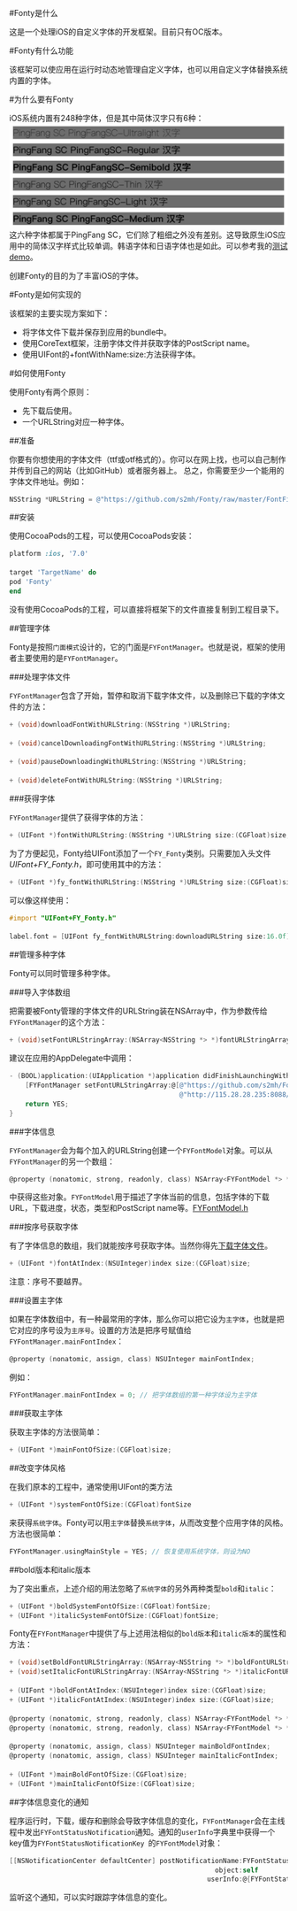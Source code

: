#Fonty是什么

这是一个处理iOS的自定义字体的开发框架。目前只有OC版本。

#Fonty有什么功能

该框架可以使应用在运行时动态地管理自定义字体，也可以用自定义字体替换系统内置的字体。

#为什么要有Fonty

iOS系统内置有248种字体，但是其中简体汉字只有6种：
![](https://github.com/s2mh/UIFontTesting/raw/master/Screenshot/PingFang%20SC.png)
这六种字体都属于PingFang SC，它们除了粗细之外没有差别。这导致原生iOS应用中的简体汉字样式比较单调。韩语字体和日语字体也是如此。可以参考我的[测试demo](https://github.com/s2mh/UIFontTesting)。

创建Fonty的目的为了丰富iOS的字体。

#Fonty是如何实现的

该框架的主要实现方案如下：

  - 将字体文件下载并保存到应用的bundle中。
  - 使用CoreText框架，注册字体文件并获取字体的PostScript name。
  - 使用UIFont的+fontWithName:size:方法获得字体。


#如何使用Fonty

使用Fonty有两个原则：

  - 先下载后使用。
  - 一个URLString对应一种字体。

##准备

你要有你想使用的字体文件（ttf或otf格式的）。你可以在网上找，也可以自己制作并传到自己的网站（比如GitHub）或者服务器上。
总之，你需要至少一个能用的字体文件地址。例如：

```objective-c
NSString *URLString = @"https://github.com/s2mh/Fonty/raw/master/FontFiles/SizeKnownFont.ttf";
```

##安装

使用CocoaPods的工程，可以使用CocoaPods安装：

```ruby
platform :ios, '7.0'

target 'TargetName' do
pod 'Fonty'
end
```
没有使用CocoaPods的工程，可以直接将框架下的文件直接复制到工程目录下。

##管理字体

Fonty是按照`门面模式`设计的，它的门面是`FYFontManager`。也就是说，框架的使用者主要使用的是`FYFontManager`。

###处理字体文件

<a name="DownloadFontFile"></a>`FYFontManager`包含了开始，暂停和取消下载字体文件，以及删除已下载的字体文件的方法：

```objective-c
+ (void)downloadFontWithURLString:(NSString *)URLString;

+ (void)cancelDownloadingFontWithURLString:(NSString *)URLString;

+ (void)pauseDownloadingWithURLString:(NSString *)URLString;

+ (void)deleteFontWithURLString:(NSString *)URLString;
```

###获得字体

`FYFontManager`提供了获得字体的方法：

```objective-c
+ (UIFont *)fontWithURLString:(NSString *)URLString size:(CGFloat)size;
```
为了方便起见，Fonty给UIFont添加了一个`FY_Fonty`类别。只需要加入头文件*UIFont+FY_Fonty.h*，即可使用其中的方法：

```objective-c
+ (UIFont *)fy_fontWithURLString:(NSString *)URLString size:(CGFloat)size;
```

可以像这样使用：

```objective-c
#import "UIFont+FY_Fonty.h"

label.font = [UIFont fy_fontWithURLString:downloadURLString size:16.0f];
```

##管理多种字体

Fonty可以同时管理多种字体。

###导入字体数组

把需要被Fonty管理的字体文件的URLString装在NSArray中，作为参数传给`FYFontManager`的这个方法：

```objective-c
+ (void)setFontURLStringArray:(NSArray<NSString *> *)fontURLStringArray;
```

建议在应用的AppDelegate中调用：

```objective-c
- (BOOL)application:(UIApplication *)application didFinishLaunchingWithOptions:(NSDictionary *)launchOptions {
    [FYFontManager setFontURLStringArray:@[@"https://github.com/s2mh/Fonty/raw/master/FontFiles/SizeKnownFont.ttf",
                                           @"http://115.28.28.235:8088/SizeUnknownFont.ttf"]];
    return YES;
}
```

###字体信息

`FYFontManager`会为每个加入的URLString创建一个`FYFontModel`对象。可以从`FYFontManager`的另一个数组：

```objective-c
@property (nonatomic, strong, readonly, class) NSArray<FYFontModel *> *fontModelArray;
```
中获得这些对象。`FYFontModel`用于描述了字体当前的信息，包括字体的下载URL，下载进度，状态，类型和PostScript name等。[FYFontModel.h](https://github.com/s2mh/Fonty/blob/master/Fonty/FYFontModel.h)

###按序号获取字体

有了字体信息的数组，我们就能按序号获取字体。当然你得先[下载字体文件](#DownloadFontFile)。

```objective-c
+ (UIFont *)fontAtIndex:(NSUInteger)index size:(CGFloat)size;
```
注意：序号不要越界。

###设置主字体

如果在字体数组中，有一种最常用的字体，那么你可以把它设为`主字体`，也就是把它对应的序号设为`主序号`。设置的方法是把序号赋值给`FYFontManager.mainFontIndex`：

```objective-c
@property (nonatomic, assign, class) NSUInteger mainFontIndex;
```

例如：

```objective-c
FYFontManager.mainFontIndex = 0; // 把字体数组的第一种字体设为主字体
```
###获取主字体

获取主字体的方法很简单：

```objective-c
+ (UIFont *)mainFontOfSize:(CGFloat)size;
```

##改变字体风格

在我们原本的工程中，通常使用UIFont的类方法

```objective-c
+ (UIFont *)systemFontOfSize:(CGFloat)fontSize
```
来获得`系统字体`。Fonty可以用`主字体`替换`系统字体`，从而改变整个应用字体的风格。方法也很简单：

```objective-c
FYFontManager.usingMainStyle = YES; // 恢复使用系统字体，则设为NO
```

##bold版本和italic版本

为了突出重点，上述介绍的用法忽略了`系统字体`的另外两种类型`bold`和`italic`：

```objective-c
+ (UIFont *)boldSystemFontOfSize:(CGFloat)fontSize;
+ (UIFont *)italicSystemFontOfSize:(CGFloat)fontSize;
```
Fonty在`FYFontManager`中提供了与上述用法相似的`bold版本`和`italic版本`的属性和方法：

```objective-c
+ (void)setBoldFontURLStringArray:(NSArray<NSString *> *)boldFontURLStringArray;
+ (void)setItalicFontURLStringArray:(NSArray<NSString *> *)italicFontURLStringArray;

+ (UIFont *)boldFontAtIndex:(NSUInteger)index size:(CGFloat)size;
+ (UIFont *)italicFontAtIndex:(NSUInteger)index size:(CGFloat)size;

@property (nonatomic, strong, readonly, class) NSArray<FYFontModel *> *boldFontModelArray;
@property (nonatomic, strong, readonly, class) NSArray<FYFontModel *> *italicFontModelArray;

@property (nonatomic, assign, class) NSUInteger mainBoldFontIndex;
@property (nonatomic, assign, class) NSUInteger mainItalicFontIndex;

+ (UIFont *)mainBoldFontOfSize:(CGFloat)size;
+ (UIFont *)mainItalicFontOfSize:(CGFloat)size;
```

##字体信息变化的通知

程序运行时，下载，缓存和删除会导致字体信息的变化，`FYFontManager`会在主线程中发出`FYFontStatusNotification`通知。通知的`userInfo`字典里中获得一个key值为`FYFontStatusNotificationKey `的`FYFontModel`对象：

```objective-c
[[NSNotificationCenter defaultCenter] postNotificationName:FYFontStatusNotification
                                                    object:self
                                                  userInfo:@{FYFontStatusNotificationKey:model}];
```
监听这个通知，可以实时跟踪字体信息的变化。
